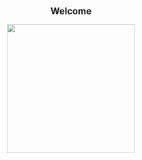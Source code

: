 <h2 align="center">Welcome</h2>

<div id="header" align="center">
  <img src="https://media.giphy.com/media/hV04hesI73vJDLqfbR/giphy.gif" width="300"/>
</div>
